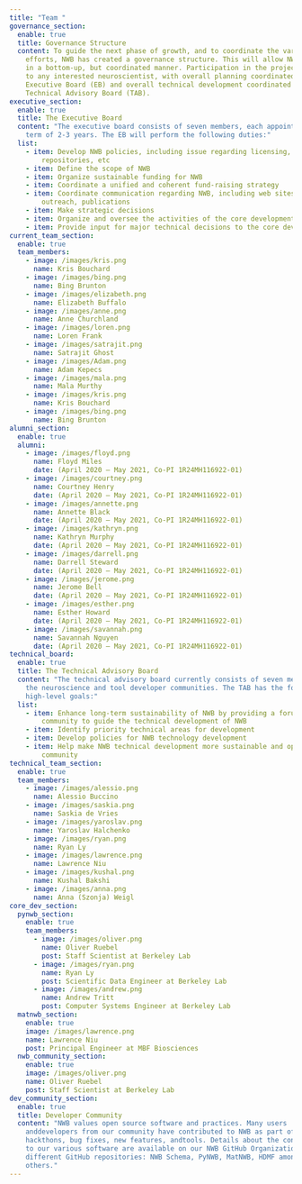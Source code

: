 ```yaml
---
title: "Team "
governance_section:
  enable: true
  title: Governance Structure
  content: To guide the next phase of growth, and to coordinate the various
    efforts, NWB has created a governance structure. This will allow NWB to grow
    in a bottom-up, but coordinated manner. Participation in the project is open
    to any interested neuroscientist, with overall planning coordinated by an
    Executive Board (EB) and overall technical development coordinated by a
    Technical Advisory Board (TAB).
executive_section:
  enable: true
  title: The Executive Board
  content: "The executive board consists of seven members, each appointed for a
    term of 2-3 years. The EB will perform the following duties:"
  list:
    - item: Develop NWB policies, including issue regarding licensing, code
        repositories, etc
    - item: Define the scope of NWB
    - item: Organize sustainable funding for NWB
    - item: Coordinate a unified and coherent fund-raising strategy
    - item: Coordinate communication regarding NWB, including web sites, community
        outreach, publications
    - item: Make strategic decisions
    - item: Organize and oversee the activities of the core development team
    - item: Provide input for major technical decisions to the core development team
current_team_section:
  enable: true
  team_members:
    - image: /images/kris.png
      name: Kris Bouchard
    - image: /images/bing.png
      name: Bing Brunton
    - image: /images/elizabeth.png
      name: Elizabeth Buffalo
    - image: /images/anne.png
      name: Anne Churchland
    - image: /images/loren.png
      name: Loren Frank
    - image: /images/satrajit.png
      name: Satrajit Ghost
    - image: /images/Adam.png
      name: Adam Kepecs
    - image: /images/mala.png
      name: Mala Murthy
    - image: /images/kris.png
      name: Kris Bouchard
    - image: /images/bing.png
      name: Bing Brunton
alumni_section:
  enable: true
  alumni:
    - image: /images/floyd.png
      name: Floyd Miles
      date: (April 2020 – May 2021, Co-PI 1R24MH116922-01)
    - image: /images/courtney.png
      name: Courtney Henry
      date: (April 2020 – May 2021, Co-PI 1R24MH116922-01)
    - image: /images/annette.png
      name: Annette Black
      date: (April 2020 – May 2021, Co-PI 1R24MH116922-01)
    - image: /images/kathryn.png
      name: Kathryn Murphy
      date: (April 2020 – May 2021, Co-PI 1R24MH116922-01)
    - image: /images/darrell.png
      name: Darrell Steward
      date: (April 2020 – May 2021, Co-PI 1R24MH116922-01)
    - image: /images/jerome.png
      name: Jerome Bell
      date: (April 2020 – May 2021, Co-PI 1R24MH116922-01)
    - image: /images/esther.png
      name: Esther Howard
      date: (April 2020 – May 2021, Co-PI 1R24MH116922-01)
    - image: /images/savannah.png
      name: Savannah Nguyen
      date: (April 2020 – May 2021, Co-PI 1R24MH116922-01)
technical_board:
  enable: true
  title: The Technical Advisory Board
  content: "The technical advisory board currently consists of seven members from
    the neuroscience and tool developer communities. The TAB has the following
    high-level goals:"
  list:
    - item: Enhance long-term sustainability of NWB by providing a forum for the
        community to guide the technical development of NWB
    - item: Identify priority technical areas for development
    - item: Develop policies for NWB technology development
    - item: Help make NWB technical development more sustainable and open to the
        community
technical_team_section:
  enable: true
  team_members:
    - image: /images/alessio.png
      name: Alessio Buccino
    - image: /images/saskia.png
      name: Saskia de Vries
    - image: /images/yaroslav.png
      name: Yaroslav Halchenko
    - image: /images/ryan.png
      name: Ryan Ly
    - image: /images/lawrence.png
      name: Lawrence Niu
    - image: /images/kushal.png
      name: Kushal Bakshi
    - image: /images/anna.png
      name: Anna (Szonja) Weigl
core_dev_section:
  pynwb_section:
    enable: true
    team_members:
      - image: /images/oliver.png
        name: Oliver Ruebel
        post: Staff Scientist at Berkeley Lab
      - image: /images/ryan.png
        name: Ryan Ly
        post: Scientific Data Engineer at Berkeley Lab
      - image: /images/andrew.png
        name: Andrew Tritt
        post: Computer Systems Engineer at Berkeley Lab
  matnwb_section:
    enable: true
    image: /images/lawrence.png
    name: Lawrence Niu
    post: Principal Engineer at MBF Biosciences
  nwb_community_section:
    enable: true
    image: /images/oliver.png
    name: Oliver Ruebel
    post: Staff Scientist at Berkeley Lab
dev_community_section:
  enable: true
  title: Developer Community
  content: "NWB values open source software and practices. Many users
    anddevelopers from our community have contributed to NWB as part of
    hackthons, bug fixes, new features, andtools. Details about the contributors
    to our various software are available on our NWB GitHub Organization and the
    different GitHub repositories: NWB Schema, PyNWB, MatNWB, HDMF among many
    others."
---
```

